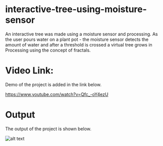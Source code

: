 # interactive-tree-using-moisture-sensor

An interactive tree was made using a moisture sensor and processing. As the user pours water on a plant pot - the moisture sensor detects the amount of water and after a threshold is crossed a virtual tree grows in Processing using the concept of fractals.

# Video Link:
Demo of the project is added in the link below.

https://www.youtube.com/watch?v=Qfc_-oY4ezU

# Output
The output of the project is shown below.

![alt text](https://github.com/hasibzunair/interactive-tree-using-moisture-sensor/blob/master/treegen.PNG)

